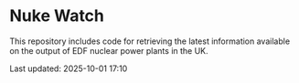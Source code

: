 # Nuke Watch

This repository includes code for retrieving the latest information available on the output of EDF nuclear power plants in the UK.

Last updated: 2025-10-01 17:10